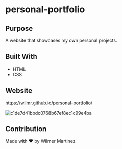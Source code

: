 # personal-portfolio

## Purpose
A website that showcases my own personal projects.

## Built With
* HTML
* CSS

## Website
https://wilmr.github.io/personal-portfolio/

![c1de7d41bbdc0768b67ef8ec1c99e4ba](https://user-images.githubusercontent.com/50350162/179896473-83964968-c939-4b0f-83c0-89678e593808.gif)

## Contribution
Made with ❤️ by Wilmer Martinez




